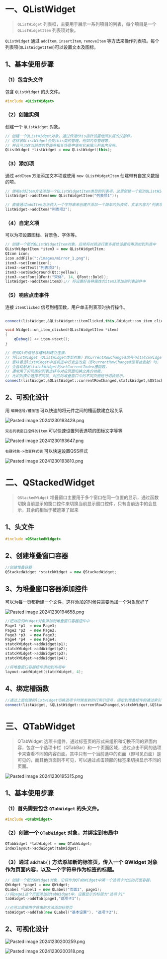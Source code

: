 # 一、QListWidget

> `QListWidget` 列表框，主要用于展示一系列项目的列表，每个项目是一个`QListWidgetItem` 列表项对象。

`QListWidget` 通过 `addItem`, `insertItem`, `removeItem` 等方法来操作列表项。每个列表项(`QListWidgetItem`)可以设置文本及图标。

## 1、基本使用步骤

### （1）**包含头文件**

包含 `QListWidget` 的头文件。

```cpp
#include <QListWidget>
```

### （2）**创建实例**

创建一个 `QListWidget` 对象。

```cpp
// 创建一个QListWidget对象，通过传递this指针设置他所从属的父部件，
// 这样该QListWidget会受this类的管理，例如内存管理等，
// 并且可以在当前类的界面等相关场景中使用它来展示列表内容等。
QListWidget *listWidget = new QListWidget(this);
```

### （3）**添加项**

通过 `addItem` 方法添加文本项或使用 `new QListWidgetItem` 创建带有自定义数据的项。

```cpp
// 使用addItem方法添加一个QListWidgetItem类型的列表项，这里创建一个新的QListWidgetItem对象并传入文字"列表项1"作为该项内容
listWidget->addItem(new QListWidgetItem("列表项1"));

// 直接通过addItem方法传入一个字符串来创建并添加一个简单的列表项，文本内容为"列表项2"
listWidget->addItem("列表项2");
```

### （4）**自定义项**

可以为项设置图标、背景色、字体等。

```cpp
// 创建一个新的QListWidgetItem对象，后续将对其进行更多属性设置后再添加到列表中
QListWidgetItem *item3 = new QListWidgetItem;
QIcon icon;
icon.addFile(":/images/mirror_1.png");
item3->setIcon(icon);
item3->setText("列表项3");
item3->setBackground(Qt::yellow);
item3->setFont(QFont("宋体", 14, QFont::Bold));
listWidget->addItem(item3);// 将设置好各种属性的item3添加到列表部件中
```

### （5）**响应点击事件**

连接 `itemClicked` 信号到槽函数，用户单击列表项时执行操作。

```cpp

connect(listWidget,&QListWidget::itemClicked,this,&Widget::on_item_clicked);

void Widget::on_item_clicked(QListWidgetItem *item)
{
    qDebug() << item->text();
}
```

```cpp
// 使用Qt的信号与槽机制建立连接。
// 将listWidget（QListWidget类型对象）的currentRowChanged信号与statckWidget（QStackedWidget类型对象）的setCurrentIndex槽函数连接起来。
// 意味着当listWidget中当前选中行发生改变（即currentRowChanged信号被发射）时，
// 会自动触发statckWidget的setCurrentIndex槽函数，
// 通常用于实现类似列表选择与对应页面切换之类的功能，
// 比如列表中选择不同项，对应的堆叠窗口中的不同页面进行切换显示。
connect(listWidget,&QListWidget::currentRowChanged,statckWidget,&QStackedWidget::setCurrentIndex);
```

## 2、可视化设计

用 `编辑信号/槽按钮` 可以快速的将元件之间的槽函数建立起关系

![Pasted image 20241230193429.png](./assets/image-20241230193429.png)

`双击列表窗口控件的Item` 可以快速设置列表选项的图标文字等等

![Pasted image 20241230193647.png](./assets/image-20241230193647.png)

`右键对象->改变样式表` 可以快速设置QSS样式

![Pasted image 20241230193810.png](./assets/image-20241230193810.png)

# 二、QStackedWidget

>`QStackedWidget` 堆叠窗口主要用于多个窗口在同一位置的显示，通过函数切换当前显示的窗口控件来切换当前显示窗口控件，只有当前选中的会显示，其余的相当于被遮罩了起来

## 1、头文件

```cpp
#include <QStackedWidget>
```

## 2、创建堆叠窗口容器

```cpp
//创建堆叠容器
QStackedWidget *statckWidget = new QStackedWidget;
```

## 3、为堆叠窗口容器添加控件

可以为每一页都新建一个文件，这样添加的时候只需要添加一个对象就好了

![Pasted image 20241230194658.png](./assets/image-20241230194658.png)

```cpp
//把对应的Widget对象添加到堆叠窗口容器控件中
Page1 *p1  = new Page1;
Page2 *p2  = new Page2;
Page3 *p3  = new Page3;
Page4 *p4  = new Page4;
statckWidget->addWidget(p1);
statckWidget->addWidget(p2);
statckWidget->addWidget(p3);
statckWidget->addWidget(p4);

//将堆叠窗口容器控件添加到布局中
layout->addWidget(statckWidget, 4);
```

## 4、绑定槽函数

```cpp
//通过上面创建的listwidget切换选项卡时候发射的行索引信号，绑定到堆叠控件的通过索引设置当前显示页面函数上面，就可以实现点击选项卡后堆叠窗口根据选项来切换显示的页面
connect(listWidget, &QListWidget::currentRowChanged,statckWidget,&QStackedWidget::setCurrentIndex);
```

# 三、QTabWidget

> QTabWidget 选项卡组件，通过标签页的形式来组织和切换不同的界面内容，包含一个选项卡栏（QTabBar）和一个页面区域，通过点击不同的选项卡来查看不同的内容页面。其中只有一个当前选中的页面（即可见页面）是可见的，而其他页面则不可见，可以通过点击顶部的标签来切换显示不同的页面。

![Pasted image 20241230195315.png](./assets/image-20241230195315.png)

## 1、基本使用步骤

### （1）首先需要包含 `QTabWidget` 的头文件。

```cpp
#include <QTabWidget>
```

### （2）创建一个 `QTabWidget` 对象，并绑定到布局中

```cpp
QTabWidget *tabWidget = new QTabWidget;
indexlayout->addWidget(tabWidget);
```

### （3）通过 `addTab()` 方法添加新的标签页，传入一个 QWidget 对象作为页面内容，以及一个字符串作为标签的标题。

```cpp
// 创建一个新的QWidget对象，它将作为QTabWidget中第一个选项卡对应的页面容器，
QWidget *page1 = new QWidget;
QLabel *label1 = new QLabel("页面1", page1);
//将page1这个页面添加到tabWidget中，设置显示的标题为"选项卡1"
tabWidget->addTab(page1,"选项卡1");

//也可以直接用字符串的方法添加标签页
tabWidget->addTab(new QLabel("基本设置"), "选项卡2");
```

## 2、可视化设计

![Pasted image 20241230200259.png](./assets/image-20241230200259.png)

![Pasted image 20241230200318.png](./assets/image-20241230200318.png)
